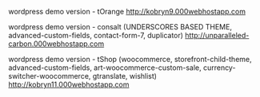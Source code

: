 wordpress demo version - tOrange
http://kobryn9.000webhostapp.com


wordpress demo version - consalt (UNDERSCORES BASED THEME, advanced-custom-fields, contact-form-7, duplicator)
http://unparalleled-carbon.000webhostapp.com


wordpress demo version - tShop (woocommerce, storefront-child-theme, advanced-custom-fields, art-woocommerce-custom-sale, currency-switcher-woocommerce, gtranslate, wishlist)
http://kobryn11.000webhostapp.com
